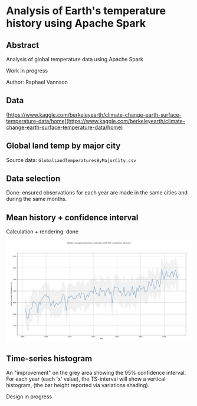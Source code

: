 # Analysis of Earth's temperature history using Apache Spark

## Abstract

Analysis of global temperature data using Apache Spark

Work in progress

Author: Raphael Vannson


## Data

[https://www.kaggle.com/berkeleyearth/climate-change-earth-surface-temperature-data/home](https://www.kaggle.com/berkeleyearth/climate-change-earth-surface-temperature-data/home)



## Global land temp by major city

Source data: `GlobalLandTemperaturesByMajorCity.csv`

## Data selection
Done: ensured observations for each year are made in the same cities and during the same months.


## Mean history + confidence interval
Calculation + rendering: done

![](img/temp-avg-with-ci.png)

## Time-series histogram

An "improvement" on the grey area showing the 95% confidence interval. For each year (each 'x' value), the TS-interval will show a vertical histogram, (the bar height reported via variations shading).

Design in progress

